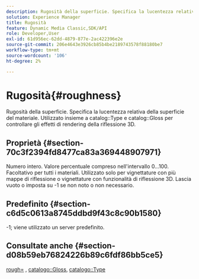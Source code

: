 ```yaml
---
description: Rugosità della superficie. Specifica la lucentezza relativa della superficie del materiale. Utilizzato in combinazione con il tipo di catalogo e la brillantezza del catalogo per controllare gli effetti di rendering della riflessione 3D.
solution: Experience Manager
title: Rugosità
feature: Dynamic Media Classic,SDK/API
role: Developer,User
exl-id: 61d956ec-62dd-4879-877e-2ac422396e2e
source-git-commit: 206e4643e3926cb85b4be2189743578f88180be7
workflow-type: tm+mt
source-wordcount: '106'
ht-degree: 2%

---
```


# Rugosità{#roughness}

Rugosità della superficie. Specifica la lucentezza relativa della superficie del materiale. Utilizzato insieme a catalog::Type e catalog::Gloss per controllare gli effetti di rendering della riflessione 3D.

## Proprietà {#section-70c3f2394fd8477ca83a369448907971}

Numero intero. Valore percentuale compreso nell&#39;intervallo 0...100. Facoltativo per tutti i materiali. Utilizzato solo per vignettature con più mappe di riflessione o vignettature con funzionalità di riflessione 3D. Lascia vuoto o imposta su -1 se non noto o non necessario.

## Predefinito {#section-c6d5c0613a8745ddbd9f43c8c90b1580}

-1; viene utilizzato un server predefinito.

## Consultate anche {#section-d08b59eb76824226b89c6fdf86bb5ce5}

[rough=](../../../../../ir-api/http-protocol/image-rendering-api-ref/c-ir-http-protocol-ref/c-ir-http-protocol-command-reference/r-ir-rough.md#reference-00add846b09f4dc39420bda1ca414180) , [catalogo::Gloss](../../../../../ir-api/material-cat/image-rendering-api-ref/c-ir-material-catalog/c-ir-material-data-reference/r-ir-cat-gloss.md#reference-5277f62a67e2408ab94699aa712f1eeb), [catalogo::Type](../../../../../ir-api/material-cat/image-rendering-api-ref/c-ir-material-catalog/c-ir-material-data-reference/r-ir-cat-type.md#reference-9bea147dda9f4e74bc0ec79dcc0d9161)
